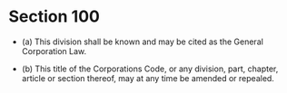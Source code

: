 # Section 100

- (a) This division shall be known and may be cited as the General Corporation Law.

- (b) This title of the Corporations Code, or any division, part, chapter, article or section thereof, may at any time be amended or repealed.